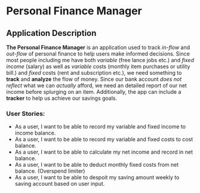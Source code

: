 # Personal Finance Manager

## Application Description

**The Personal Finance Manager** is an application used to track _in-flow_ and _out-flow_ of personal finance to help users make informed decisions.
Since most people including me have both _variable_ (free lance jobs etc.) and _fixed income_ (salary) as well as _variable_ costs (monthly item purchases or utility bill.)
and _fixed_ costs (rent and subscription etc.), we need something to **track** and **analyze** the flow of money. Since our bank account _does not reflect_ what we can _actually_ afford, we need an detailed report of our net income before splurging on an item. Additionally, the app can include a **tracker** to help us achieve our savings goals.

### User Stories:

- As a user, I want to be able to record my variable and fixed income to income balance.
- As a user, I want to be able to record my variable and fixed costs to cost balance.
- As a user, I want to be able to calculate my net income and record in net balance.
- As a user, I want to be able to deduct monthly fixed costs from net balance. (Overspend limiter)
- As a user, I want to be able to despoit my saving amount weekly to saving account based on user input.
